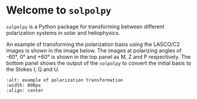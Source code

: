 # Welcome to `solpolpy`

`solpolpy` is a Python package for transforming between different polarization
systems in solar and heliophysics.


An example of transforming the polarization basis using the LASCO/C2 images is 
shown in the image below.
The images at polarizing angles of -60°, 0° and +60° is shown in the top panel as 
M, Z and P respectively.
The bottom panel shows the output of the `solpolpy` to convert the initial basis 
to the Stokes I, Q and U.

```{image} images/eg_image.png
:alt: example of polarization transformation
:width: 800px
:align: center
```